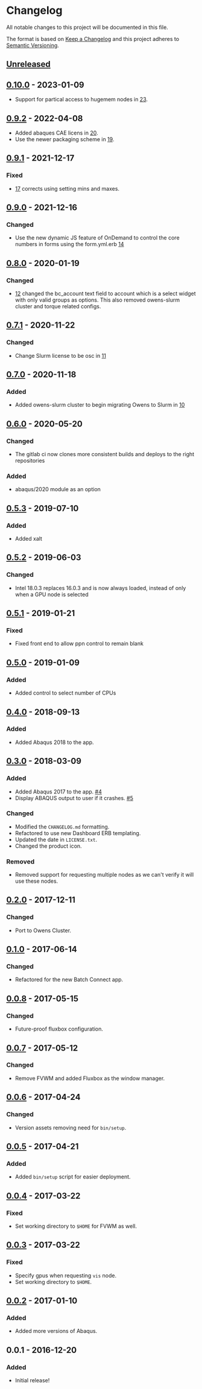 # Changelog
All notable changes to this project will be documented in this file.

The format is based on [Keep a Changelog](http://keepachangelog.com/en/1.0.0/)
and this project adheres to [Semantic Versioning](http://semver.org/spec/v2.0.0.html).

## [Unreleased]

## [0.10.0] - 2023-01-09

- Support for partical access to hugemem nodes in [23](https://github.com/OSC/bc_osc_abaqus/pull/23).

## [0.9.2] - 2022-04-08

- Added abaques CAE licens in [20](https://github.com/OSC/bc_osc_abaqus/pull/20).
- Use the newer packaging scheme in [19](https://github.com/OSC/bc_osc_abaqus/pull/19).


## [0.9.1] - 2021-12-17

### Fixed
- [17](https://github.com/OSC/bc_osc_abaqus/pull/17) corrects using setting mins and maxes.

## [0.9.0] - 2021-12-16
### Changed
- Use the new dynamic JS feature of OnDemand to control the core numbers in forms using the form.yml.erb
  [14](https://github.com/OSC/bc_osc_abaqus/pull/14)

## [0.8.0] - 2020-01-19
### Changed
- [12](https://github.com/OSC/bc_osc_abaqus/pull/12) changed the bc_account text field
  to account which is a select widget with only valid groups as options. This also removed
  owens-slurm cluster and torque related configs.

## [0.7.1] - 2020-11-22
### Changed
- Change Slurm license to be osc in
  [11](https://github.com/OSC/bc_osc_abaqus/pull/11)

## [0.7.0] - 2020-11-18
### Added
- Added owens-slurm cluster to begin migrating Owens to Slurm in
  [10](https://github.com/OSC/bc_osc_abaqus/pull/10)

## [0.6.0] - 2020-05-20
### Changed
- The gitlab ci now clones more consistent builds and deploys to the right repositories

### Added
- abaqus/2020 module as an option

## [0.5.3] - 2019-07-10
### Added
- Added xalt

## [0.5.2] - 2019-06-03
### Changed
- Intel 18.0.3 replaces 16.0.3 and is now always loaded, instead of only when a GPU node is selected

## [0.5.1] - 2019-01-21
### Fixed
- Fixed front end to allow ppn control to remain blank

## [0.5.0] - 2019-01-09
### Added
- Added control to select number of CPUs

## [0.4.0] - 2018-09-13
### Added
- Added Abaqus 2018 to the app.

## [0.3.0] - 2018-03-09
### Added
- Added Abaqus 2017 to the app.
  [#4](https://github.com/OSC/bc_osc_abaqus/issues/4)
- Display ABAQUS output to user if it crashes.
  [#5](https://github.com/OSC/bc_osc_abaqus/issues/5)

### Changed
- Modified the `CHANGELOG.md` formatting.
- Refactored to use new Dashboard ERB templating.
- Updated the date in `LICENSE.txt`.
- Changed the product icon.

### Removed
- Removed support for requesting multiple nodes as we can't verify it will use
  these nodes.

## [0.2.0] - 2017-12-11
### Changed
- Port to Owens Cluster.

## [0.1.0] - 2017-06-14
### Changed
- Refactored for the new Batch Connect app.

## [0.0.8] - 2017-05-15
### Changed
- Future-proof fluxbox configuration.

## [0.0.7] - 2017-05-12
### Changed
- Remove FVWM and added Fluxbox as the window manager.

## [0.0.6] - 2017-04-24
### Changed
- Version assets removing need for `bin/setup`.

## [0.0.5] - 2017-04-21
### Added
- Added `bin/setup` script for easier deployment.

## [0.0.4] - 2017-03-22
### Fixed
- Set working directory to `$HOME` for FVWM as well.

## [0.0.3] - 2017-03-22
### Fixed
- Specify gpus when requesting `vis` node.
- Set working directory to `$HOME`.

## [0.0.2] - 2017-01-10
### Added
- Added more versions of Abaqus.

## 0.0.1 - 2016-12-20
### Added
- Initial release!

[Unreleased]: https://github.com/OSC/bc_osc_abaqus/compare/v0.10.0...HEAD
[0.10.0]: https://github.com/OSC/bc_osc_abaqus/compare/v0.9.2...v0.10.0
[0.9.2]: https://github.com/OSC/bc_osc_abaqus/compare/v0.9.1...v0.9.2
[0.9.1]: https://github.com/OSC/bc_osc_abaqus/compare/v0.9.0...v0.9.1
[0.9.0]: https://github.com/OSC/bc_osc_abaqus/compare/v0.8.0...v0.9.0
[0.8.0]: https://github.com/OSC/bc_osc_abaqus/compare/v0.7.1...v0.8.0
[0.7.1]: https://github.com/OSC/bc_osc_abaqus/compare/v0.7.0...v0.7.1
[0.7.0]: https://github.com/OSC/bc_osc_abaqus/compare/v0.6.0...v0.7.0
[0.6.0]: https://github.com/OSC/bc_osc_abaqus/compare/v0.5.3...v0.6.0
[0.5.3]: https://github.com/OSC/bc_osc_abaqus/compare/v0.5.2...v0.5.3
[0.5.2]: https://github.com/OSC/bc_osc_abaqus/compare/v0.5.1...v0.5.2
[0.5.1]: https://github.com/OSC/bc_osc_abaqus/compare/v0.5.0...v0.5.1
[0.5.0]: https://github.com/OSC/bc_osc_abaqus/compare/v0.4.0...v0.5.0
[0.4.0]: https://github.com/OSC/bc_osc_abaqus/compare/v0.3.0...v0.4.0
[0.3.0]: https://github.com/OSC/bc_osc_abaqus/compare/v0.2.0...v0.3.0
[0.2.0]: https://github.com/OSC/bc_osc_abaqus/compare/v0.1.0...v0.2.0
[0.1.0]: https://github.com/OSC/bc_osc_abaqus/compare/v0.0.8...v0.1.0
[0.0.8]: https://github.com/OSC/bc_osc_abaqus/compare/v0.0.7...v0.0.8
[0.0.7]: https://github.com/OSC/bc_osc_abaqus/compare/v0.0.6...v0.0.7
[0.0.6]: https://github.com/OSC/bc_osc_abaqus/compare/v0.0.5...v0.0.6
[0.0.5]: https://github.com/OSC/bc_osc_abaqus/compare/v0.0.4...v0.0.5
[0.0.4]: https://github.com/OSC/bc_osc_abaqus/compare/v0.0.3...v0.0.4
[0.0.3]: https://github.com/OSC/bc_osc_abaqus/compare/v0.0.2...v0.0.3
[0.0.2]: https://github.com/OSC/bc_osc_abaqus/compare/v0.0.1...v0.0.2
